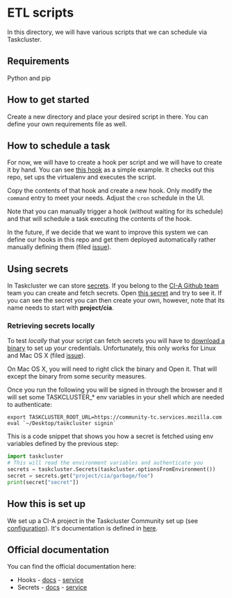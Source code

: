 # ETL scripts

In this directory, we will have various scripts that we can schedule via Taskcluster.

## Requirements

Python and pip

## How to get started

Create a new directory and place your desired script in there.
You can define your own requirements file as well.

## How to schedule a task

For now, we will have to create a hook per script and we will have to create it by hand.
You can see [this hook](https://community-tc.services.mozilla.com/hooks/project-cia/hello-world) as
a simple example. It checks out this repo, set ups the virtualenv and executes the script.

Copy the contents of that hook and create a new hook. Only modify the `command` entry to meet your needs.
Adjust the `cron` schedule in the UI.

Note that you can manually trigger a hook (without waiting for its schedule) and that will schedule a task
executing the contents of the hook.

In the future, if we decide that we want to improve this system we can define our hooks in this repo and
get them deployed automatically rather manually defining them (filed [issue](https://github.com/armenzg/smart-scheduling/issues/2)).

## Using secrets

In Taskcluster we can store [secrets](https://community-tc.services.mozilla.com/secrets).
If you belong to the [CI-A Github team](https://github.com/orgs/mozilla/teams/cia/members) team you can create and fetch secrets.
Open [this secret](https://community-tc.services.mozilla.com/secrets/project%2Fcia%2Fgarbage%2Ffoo) and try to see it. If you can see the
secret you can then create your own, however, note that its name needs to start with **project/cia**.

### Retrieving secrets locally

To test *locally* that your script can fetch secrets you will have to [download a binary](https://github.com/taskcluster/taskcluster/tree/master/clients/client-shell#readme)
to set up your credentials. Unfortunately, this only works for Linux and Mac OS X (filed [issue](https://github.com/armenzg/smart-scheduling/issues/1)).

On Mac OS X, you will need to right click the binary and Open it. That will except the binary from some security measures.

Once you run the following you will be signed in through the browser and it will set some TASKCLUSTER_* env variables
in your shell which are needed to authenticate:

```shell
export TASKCLUSTER_ROOT_URL=https://community-tc.services.mozilla.com
eval `~/Desktop/taskcluster signin`
```

This is a code snippet that shows you how a secret is fetched using env variables defined by the previous step:

```python
import taskcluster
# This will read the environment variables and authenticate you
secrets = taskcluster.Secrets(taskcluster.optionsFromEnvironment())
secret = secrets.get("project/cia/garbage/foo")
print(secret["secret"])
```

## How this is set up

We set up a CI-A project in the Taskcluster Community set up (see [configuration](https://github.com/mozilla/community-tc-config/blob/master/config/projects/cia.yml)).
It's documentation is defined in [here](https://github.com/mozilla/community-tc-config/blob/master/config/projects/README.md).

## Official documentation

You can find the official documentation here:

* Hooks - [docs](https://community-tc.services.mozilla.com/docs/reference/core/hooks) - [service](https://community-tc.services.mozilla.com/hooks)
* Secrets - [docs](https://community-tc.services.mozilla.com/docs/reference/core/secrets) - [service](https://community-tc.services.mozilla.com/secrets)